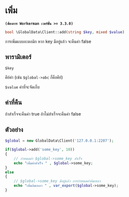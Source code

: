 # เพิ่ม
**``` (ต้องการ Workerman เวอร์ชั่น >= 3.3.0) ```**

```php
bool \GlobalData\Client::add(string $key, mixed $value)
```

การเพิ่มแบบอะตอมิก หาก key มีอยู่แล้ว จะคืนค่า false

## พารามิเตอร์

 ``` $key ```

คีย์ค่า (เช่น ```$global->abc``` ก็คือคีย์)

 ``` $value ```
ค่าที่จะจัดเก็บ

## ค่าที่คืน
ถ้าสำเร็จจะคืนค่า true ถ้าไม่สำเร็จจะคืนค่า false

## ตัวอย่าง

```php
$global = new GlobalData\Client('127.0.0.1:2207');

if($global->add('some_key', 10))
{
    // กำหนดค่า $global->some_key สำเร็จ
    echo "เพิ่มค่าสำเร็จ " , $global->some_key;
}
else
{
    // $global->some_key มีอยู่แล้ว การกำหนดค่าล้มเหลว
    echo "เพิ่มล้มเหลว " , var_export($global->some_key);
}
```
